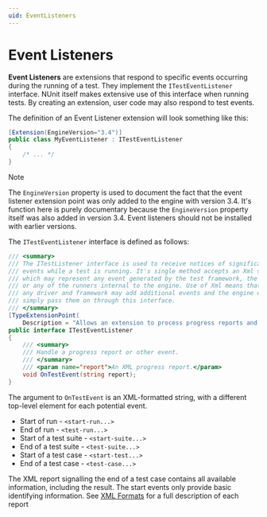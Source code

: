 ```yaml
---
uid: EventListeners
---
```


# Event Listeners

**Event Listeners** are extensions that respond to specific events occurring during the running of a test. They implement the `ITestEventListener` interface. NUnit itself makes extensive use of this interface when running tests. By creating an extension, user code may also respond to test events.

The definition of an Event Listener extension will look something like this:

```csharp
[Extension(EngineVersion="3.4")]
public class MyEventListener : ITestEventListener
{
    /* ... */
}
```

> [!NOTE]
> The `EngineVersion` property is used to document the fact that the event listener extension point was only added to the engine with version 3.4. It's function here is purely documentary because the `EngineVersion` property itself was also added in version 3.4. Event listeners should not be installed with earlier versions.

The `ITestEventListener` interface is defined as follows:

```csharp
/// <summary>
/// The ITestListener interface is used to receive notices of significant
/// events while a test is running. It's single method accepts an Xml string,
/// which may represent any event generated by the test framework, the driver
/// or any of the runners internal to the engine. Use of Xml means that
/// any driver and framework may add additional events and the engine will
/// simply pass them on through this interface.
/// </summary>
[TypeExtensionPoint(
    Description = "Allows an extension to process progress reports and other events from the test.")]
public interface ITestEventListener
{
    /// <summary>
    /// Handle a progress report or other event.
    /// </summary>
    /// <param name="report">An XML progress report.</param>
    void OnTestEvent(string report);
}
```

The argument to `OnTestEvent` is an XML-formatted string, with a different top-level element for each potential event.

* Start of run - `<start-run...>`
* End of run - `<test-run...>`
* Start of a test suite - `<start-suite...>`
* End of a test suite - `<test-suite...>`
* Start of a test case - `<start-test...>`
* End of a test case - `<test-case...>`

The XML report signalling the end of a test case contains all available information, including the result. The start events only provide basic identifying information. See [XML Formats](xref:xmlformats) for a full description of each report
